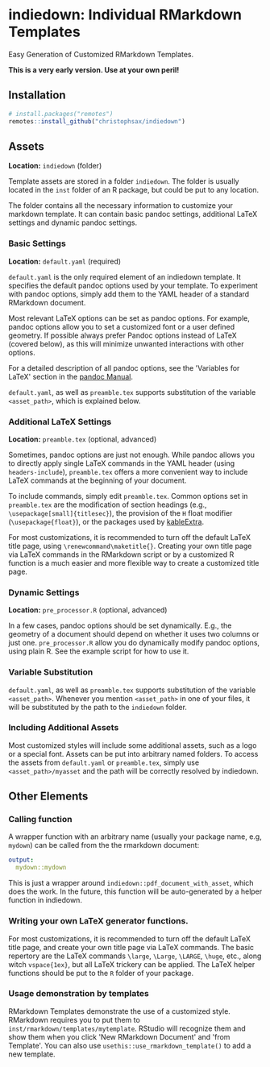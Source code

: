 # indiedown: Individual RMarkdown Templates

Easy Generation of Customized RMarkdown Templates.

**This is a very early version. Use at your own peril!**

## Installation

```r
# install.packages("remotes")
remotes::install_github("christophsax/indiedown")
```

## Assets

**Location:** `indiedown` (folder)

Template assets are stored in a folder `indiedown`. The folder is usually located in the `inst` folder of an R package, but could be put to any location.

The folder contains all the necessary information to customize your markdown template. It can contain basic pandoc settings, additional LaTeX settings and dynamic pandoc settings.

### Basic Settings

**Location:** `default.yaml` (required)

`default.yaml` is the only required element of an indiedown template.
It specifies the default pandoc options used by your template.
To experiment with pandoc options, simply add them to the YAML header of a standard RMarkdown document.

Most relevant LaTeX options can be set as pandoc options. For example, pandoc options allow you to set a customized font or a user defined geometry. If possible always prefer Pandoc options instead of LaTeX (covered below), as this will minimize unwanted interactions with other options.

For a detailed description of all pandoc options, see the 'Variables for LaTeX' section in the [pandoc Manual](https://pandoc.org/MANUAL.html#).

`default.yaml`, as well as `preamble.tex` supports substitution of the variable `<asset_path>`, which is explained below.


### Additional LaTeX Settings 

**Location:** `preamble.tex` (optional, advanced)

Sometimes, pandoc options are just not enough. While pandoc allows you to directly apply single LaTeX commands in the YAML header (using `headers-include`), `preamble.tex` offers a more convenient way to include LaTeX commands at the beginning of your document.

To include commands, simply edit `preamble.tex`.
Common options set in `preamble.tex` are the modification of section headings (e.g., `\usepackage[small]{titlesec}`), the provision of the `H` float modifier
(`\usepackage{float}`), or the packages used by [kableExtra](https://CRAN.R-project.org/package=kableExtra).

For most customizations, it is recommended to turn off the default LaTeX title page, using
`\renewcommand\maketitle{}`. Creating your own title page via LaTeX commands in the RMarkdown script or by a customized R function is a much easier and more flexible way to create a customized title page.


### Dynamic Settings 

**Location:** `pre_processor.R` (optional, advanced)

In a few cases, pandoc options should be set dynamically.
E.g., the geometry of a document should depend on whether it uses two columns or just one.
`pre_processor.R` allow you do dynamically modify pandoc options, using plain R.
See the example script for how to use it.


### Variable Substitution

`default.yaml`, as well as `preamble.tex` supports substitution of the variable `<asset_path>`.
Whenever you mention `<asset_path>` in one of your files, it will be substituted by the path to the `indiedown` folder.


### Including Additional Assets

Most customized styles will include some additional assets, such as a logo or a special font. Assets can be put into arbitrary named folders. To access the assets from `default.yaml` or `preamble.tex`, simply use `<asset_path>/myasset` and the path will be correctly resolved by indiedown.


## Other Elements

### Calling function

A wrapper function with an arbitrary name (usually your package name, e.g, `mydown`) can be called from the the rmarkdown document:

```yaml
output:
  mydown::mydown
```
This is just a wrapper around `indiedown::pdf_document_with_asset`, which does the work.
In the future, this function will be auto-generated by a helper function in indiedown.


### Writing your own LaTeX generator functions.

For most customizations, it is recommended to turn off the default LaTeX title page, and create your own title page via LaTeX commands. The basic repertory are the LaTeX commands `\large`, `\Large`, `\LARGE`, `\huge`, etc., along witch `vspace{1ex}`, but all LaTeX trickery can be applied. The LaTeX helper functions should be put to the `R` folder of your package.


### Usage demonstration by templates

RMarkdown Templates demonstrate the use of a customized style. RMarkdown requires you to put them to `inst/rmarkdown/templates/mytemplate`.
RStudio will recognize them and show them when you click 'New RMarkdown Document' and 'from Template'.
You can also use `usethis::use_rmarkdown_template()` to add a new template.


